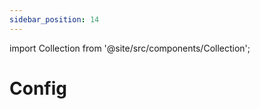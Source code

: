 ```yaml
---
sidebar_position: 14
---
```



import Collection from '@site/src/components/Collection';

# Config

<Collection record="config" collection="core" />


